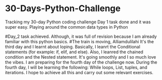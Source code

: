 # 30-Days-Python-Challenge
Tracking my 30-day Python coding challenge
Day 1 task done and it was super easy. 
Playing around the common data types in Python

#Day_2 task achieved. Although, it was full of revision because I am already familiar with this python basics. 
#The train is moving, Alliamdulilahi
It's the third day and I learnt about loping. Basically, I leanrt the Conditional statements (for example: if, elif, and else). Also, I leanred the chained condition and the Nested statement. It's going smoothly and I so much love the vibes. 
I am preparing for the fourth day of the challenge now. 
During the fourth day, I will be learning the following: While loops, List, tuples, and iterations. I hope to achieve all this and carry out some relevant exercises. 
